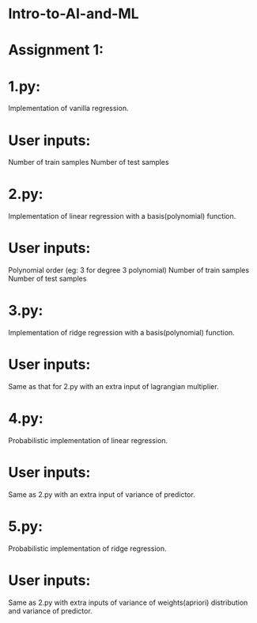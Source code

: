 # Intro-to-AI-and-ML
# Assignment 1:
# 1.py:
Implementation of vanilla regression.
# User inputs: 
Number of train samples
Number of test samples

# 2.py:
Implementation of linear regression with a basis(polynomial) function.
# User inputs:
Polynomial order (eg: 3 for degree 3 polynomial)
Number of train samples
Number of test samples

# 3.py:
Implementation of ridge regression with a basis(polynomial) function.
# User inputs:
Same as that for 2.py with an extra input of lagrangian multiplier.

# 4.py:
Probabilistic implementation of linear regression.
# User inputs:
Same as 2.py with an extra input of variance of predictor.

# 5.py:
Probabilistic implementation of ridge regression.
# User inputs:
Same as 2.py with extra inputs of variance of weights(apriori) distribution and variance of predictor.
